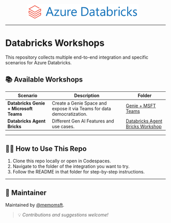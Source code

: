 <p align="center">
  <img src="assets/dbx-logo.png" alt="Fabric" width="350"/>
  &nbsp;&nbsp;&nbsp;
</p>

---

# Databricks Workshops

This repository collects multiple end-to-end integration and specific scenarios for Azure Databricks.

## 📚 Available Workshops

| Scenario | Description | Folder |
|---------|-------------|--------|
| **Databricks Genie + Microsoft Teams** | Create a Genie Space and expose it via Teams for data democratization. | [Genie + MSFT Teams](./dbx-genie-teams) |
| **Databricks Agent Bricks** | Different Gen AI Features and use cases. | [Databricks Agent Bricks Workshop](./dbx-agent-bricks) |
  
---

## 🧑‍💻 How to Use This Repo

1. Clone this repo locally or open in Codespaces.
2. Navigate to the folder of the integration you want to try.
3. Follow the README in that folder for step-by-step instructions.

--- 

## 📌 Maintainer
Maintained by [@memomsft](https://github.com/memomsft).  
> 💡 *Contributions and suggestions welcome!*
